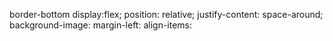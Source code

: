 border-bottom
display:flex;
position: relative;
justify-content: space-around;
 background-image:
 margin-left:
 align-items: